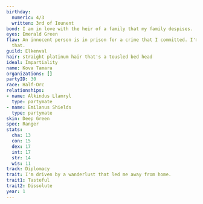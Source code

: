 ```yaml
---
birthday:
  numeric: 4/3
  written: 3rd of Iounent
bond: I am in love with the heir of a family that my family despises.
eyes: Emerald Green
flaw: An innocent person is in prison for a crime that I committed. I'm okay with
  that.
guild: Elkenval
hair: straight platinum hair that's a tousled bed head
ideal: Impartiality
name: Kova Tamara
organizations: []
partyID: 30
race: Half-Orc
relationships:
- name: Alkindus Llamryl
  type: partymate
- name: Emilanus Shields
  type: partymate
skin: Deep Green
spec: Ranger
stats:
  cha: 13
  con: 15
  dex: 17
  int: 17
  str: 14
  wis: 11
track: Diplomacy
trait: I'm driven by a wanderlust that led me away from home.
trait1: Tasteful
trait2: Dissolute
year: 1
---
```


